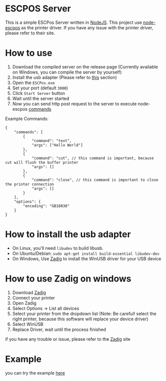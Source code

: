 # ESCPOS Server
This is a simple ESCPos Server written in [NodeJS](https://nodejs.org). This project use [node-escpos](https://www.npmjs.com/package/escpos) as the printer driver. If you have any issue with the printer driver, please refer to their site.

# How to use
1. Download the compiled server on the release page (Currently available on Windows, you can compile the server by yourself)
2. Install the usb adapter (Please refer to [this](https://github.com/share424/ecspos-server#how-to-install-the-usb-adapter) section)
3. Open the `ESCPos.exe`
4. Set your port (default `3000`)
5. Click `Start Server` button
6. Wait until the server started
7. Now you can send http post request to the server to execute node-escpos [commands](https://www.npmjs.com/package/escpos#methods)

Example Commands:
```
{
    "commands": [
        {
            "command": "text",
            "args": ["Hello World"]
        },
        {
            "command": "cut", // this command is important, because cut will flush the buffer printer
            "args": []
        },
        {
            "command": "close", // this command is important to close the printer connection
            "args": []
        }
    ],
    "options": {
        "encoding": "GB18030"
    }
}
```

# How to install the usb adapter
+ On Linux, you'll need `libudev` to build libusb.
+ On Ubuntu/Debian: `sudo apt-get install build-essential libudev-dev`
+ On Windows, Use [Zadig](https://zadig.akeo.ie/) to install the WinUSB driver for your USB device

# How to use Zadig on windows
1. Download [Zadig](https://zadig.akeo.ie/)
2. Connect your printer
3. Open Zadig
4. Select Options -> List all devices
5. Select your printer from the dropdown list (Note: Be careful! select the right printer, because this software will replace your device driver)
6. Select WinUSB
7. Replace Driver, wait until the process finished

if you have any trouble or issue, please refer to the [Zadig](https://zadig.akeo.ie/) site

# Example
you can try the example [here](https://github.com/share424/ecspos-server/blob/master/example)

